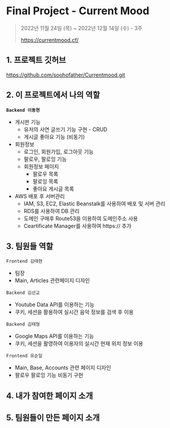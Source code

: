 # Final Project  - Current Mood
> 2022년 11월 24일 (목) ~ 2022년 12월 14일 (수) - 3주
>
> https://currentmood.cf/



## 1. 프로젝트 깃허브

https://github.com/soohofather/Currentmood.git



## 2. 이 프로젝트에서 나의 역할

**`Backend 이동현`**

- 게시판 기능
  - 유저의 사연 글쓰기 기능 구현 - CRUD
  - 게시글 좋아요 기능 (비동기)
- 회원정보
  - 로그인, 회원가입, 로그아웃 기능
  - 팔로우, 팔로잉 기능
  - 회원정보 페이지
    - 팔로우 목록
    - 팔로잉 목록
    - 좋아요 게시글 목록
- AWS 배포 후 서버관리
  - IAM, S3, EC2, Elastic Beanstalk를 사용하여 배포 및 서버 관리
  - RDS를 사용하여 DB 관리
  - 도메인 구매후 Route53을 이용하여 도메인주소 사용
  - Ceartificate Manager를 사용하여 https:// 추가

## 3. 팀원들 역할

`Frontend 김태현`

- 팀장
- Main, Articles 관련페이지 디자인

`Backend 김선교`

- Youtube Data API를 이용하는 기능
- 쿠키, 세션을 활용하여 실시간 음악 정보를 검색 후 이용

`Backend 김태형`

- Google Maps API를 이용하는 기능
- 쿠키, 세션을 활영하여 이용자의 실시간 현재 위치 정보 이용

`Frontend 유순일`

- Main, Base, Accounts 관련 페이지 디자인
- 팔로우 팔로잉 기능 비동기 구현

## 4. 내가 참여한 페이지 소개




## 5. 팀원들이 만든 페이지 소개

